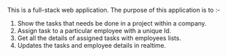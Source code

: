 This is a full-stack web application. The purpose of this application is to :-
1) Show the tasks that needs be done in a project within a company.
2) Assign task to a particular employee with a unique Id.
3) Get all the details of assigned tasks with employees lists.
4) Updates the tasks and employee details in realtime.

